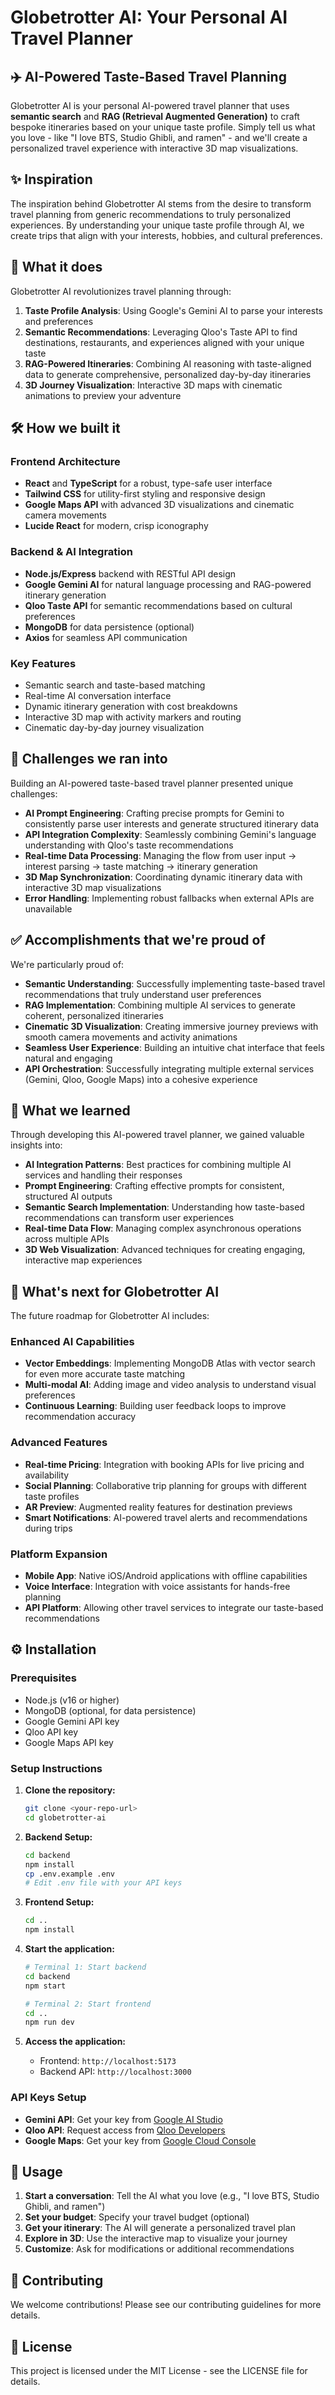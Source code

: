 # Globetrotter AI: Your Personal AI Travel Planner

## ✈️ AI-Powered Taste-Based Travel Planning

Globetrotter AI is your personal AI-powered travel planner that uses **semantic search** and **RAG (Retrieval Augmented Generation)** to craft bespoke itineraries based on your unique taste profile. Simply tell us what you love - like "I love BTS, Studio Ghibli, and ramen" - and we'll create a personalized travel experience with interactive 3D map visualizations.

## ✨ Inspiration

The inspiration behind Globetrotter AI stems from the desire to transform travel planning from generic recommendations to truly personalized experiences. By understanding your unique taste profile through AI, we create trips that align with your interests, hobbies, and cultural preferences.

## 🚀 What it does

Globetrotter AI revolutionizes travel planning through:

1. **Taste Profile Analysis**: Using Google's Gemini AI to parse your interests and preferences
2. **Semantic Recommendations**: Leveraging Qloo's Taste API to find destinations, restaurants, and experiences aligned with your unique taste
3. **RAG-Powered Itineraries**: Combining AI reasoning with taste-aligned data to generate comprehensive, personalized day-by-day itineraries
4. **3D Journey Visualization**: Interactive 3D maps with cinematic animations to preview your adventure

## 🛠️ How we built it

### Frontend Architecture
- **React** and **TypeScript** for a robust, type-safe user interface
- **Tailwind CSS** for utility-first styling and responsive design
- **Google Maps API** with advanced 3D visualizations and cinematic camera movements
- **Lucide React** for modern, crisp iconography

### Backend & AI Integration
- **Node.js/Express** backend with RESTful API design
- **Google Gemini AI** for natural language processing and RAG-powered itinerary generation
- **Qloo Taste API** for semantic recommendations based on cultural preferences
- **MongoDB** for data persistence (optional)
- **Axios** for seamless API communication

### Key Features
- Semantic search and taste-based matching
- Real-time AI conversation interface
- Dynamic itinerary generation with cost breakdowns
- Interactive 3D map with activity markers and routing
- Cinematic day-by-day journey visualization

## 🚧 Challenges we ran into

Building an AI-powered taste-based travel planner presented unique challenges:

- **AI Prompt Engineering**: Crafting precise prompts for Gemini to consistently parse user interests and generate structured itinerary data
- **API Integration Complexity**: Seamlessly combining Gemini's language understanding with Qloo's taste recommendations
- **Real-time Data Processing**: Managing the flow from user input → interest parsing → taste matching → itinerary generation
- **3D Map Synchronization**: Coordinating dynamic itinerary data with interactive 3D map visualizations
- **Error Handling**: Implementing robust fallbacks when external APIs are unavailable

## ✅ Accomplishments that we're proud of

We're particularly proud of:

- **Semantic Understanding**: Successfully implementing taste-based travel recommendations that truly understand user preferences
- **RAG Implementation**: Combining multiple AI services to generate coherent, personalized itineraries
- **Cinematic 3D Visualization**: Creating immersive journey previews with smooth camera movements and activity animations
- **Seamless User Experience**: Building an intuitive chat interface that feels natural and engaging
- **API Orchestration**: Successfully integrating multiple external services (Gemini, Qloo, Google Maps) into a cohesive experience

## 🧠 What we learned

Through developing this AI-powered travel planner, we gained valuable insights into:

- **AI Integration Patterns**: Best practices for combining multiple AI services and handling their responses
- **Prompt Engineering**: Crafting effective prompts for consistent, structured AI outputs
- **Semantic Search Implementation**: Understanding how taste-based recommendations can transform user experiences
- **Real-time Data Flow**: Managing complex asynchronous operations across multiple APIs
- **3D Web Visualization**: Advanced techniques for creating engaging, interactive map experiences

## 🔮 What's next for Globetrotter AI

The future roadmap for Globetrotter AI includes:

### Enhanced AI Capabilities
- **Vector Embeddings**: Implementing MongoDB Atlas with vector search for even more accurate taste matching
- **Multi-modal AI**: Adding image and video analysis to understand visual preferences
- **Continuous Learning**: Building user feedback loops to improve recommendation accuracy

### Advanced Features
- **Real-time Pricing**: Integration with booking APIs for live pricing and availability
- **Social Planning**: Collaborative trip planning for groups with different taste profiles
- **AR Preview**: Augmented reality features for destination previews
- **Smart Notifications**: AI-powered travel alerts and recommendations during trips

### Platform Expansion
- **Mobile App**: Native iOS/Android applications with offline capabilities
- **Voice Interface**: Integration with voice assistants for hands-free planning
- **API Platform**: Allowing other travel services to integrate our taste-based recommendations

## ⚙️ Installation

### Prerequisites
- Node.js (v16 or higher)
- MongoDB (optional, for data persistence)
- Google Gemini API key
- Qloo API key
- Google Maps API key

### Setup Instructions

1.  **Clone the repository:**
    ```bash
    git clone <your-repo-url>
    cd globetrotter-ai
    ```

2.  **Backend Setup:**
    ```bash
    cd backend
    npm install
    cp .env.example .env
    # Edit .env file with your API keys
    ```

3.  **Frontend Setup:**
    ```bash
    cd ..
    npm install
    ```

4.  **Start the application:**
    ```bash
    # Terminal 1: Start backend
    cd backend
    npm start
    
    # Terminal 2: Start frontend
    cd ..
    npm run dev
    ```

5.  **Access the application:**
    - Frontend: `http://localhost:5173`
    - Backend API: `http://localhost:3000`

### API Keys Setup
- **Gemini API**: Get your key from [Google AI Studio](https://makersuite.google.com/app/apikey)
- **Qloo API**: Request access from [Qloo Developers](https://www.qloo.com/developers)
- **Google Maps**: Get your key from [Google Cloud Console](https://console.cloud.google.com/)

## 🎯 Usage

1. **Start a conversation**: Tell the AI what you love (e.g., "I love BTS, Studio Ghibli, and ramen")
2. **Set your budget**: Specify your travel budget (optional)
3. **Get your itinerary**: The AI will generate a personalized travel plan
4. **Explore in 3D**: Use the interactive map to visualize your journey
5. **Customize**: Ask for modifications or additional recommendations

## 🤝 Contributing

We welcome contributions! Please see our contributing guidelines for more details.

## 📄 License

This project is licensed under the MIT License - see the LICENSE file for details.